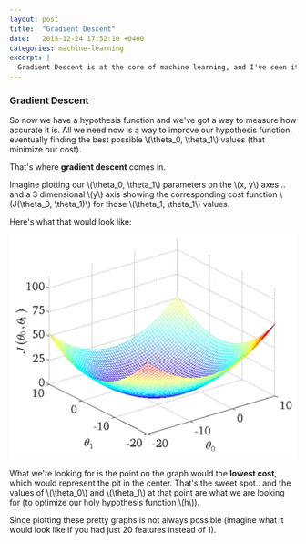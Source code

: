 ```yaml
---
layout: post
title:  "Gradient Descent"
date:   2015-12-24 17:52:10 +0400
categories: machine-learning
excerpt: |
  Gradient Descent is at the core of machine learning, and I've seen it mentioned in every single machine learning publication I've read. In this post, we'll cover what the heck it is and how it's used.
---
```


### Gradient Descent
So now we have a hypothesis function and we've got a way to measure how accurate it is. All we need now is a way to improve our hypothesis function, eventually finding the best possible \\(\theta_0, \theta_1\\) values (that minimize our cost).

That's where **gradient descent** comes in.

Imagine plotting our \\(\theta_0, \theta_1\\) parameters on the \\(x, y\\) axes .. and a 3 dimensional \\(y\\) axis showing the corresponding cost function \\(J(\theta_0, \theta_1)\\) for those \\(\theta_1, \theta_1\\) values.

Here's what that would look like:

![Cost function vs thetas](/assets/cost-function-vs-thetas.png)

What we're looking for is the point on the graph would the **lowest cost**, which would represent the pit in the center. That's the sweet spot.. and the values of \\(\theta_0\\) and \\(\theta_1\\) at that point are what we are looking for (to optimize our holy hypothesis function \\(h\\)).

Since plotting these pretty graphs is not always possible (imagine what it would look like if you had just 20 features instead of 1).
